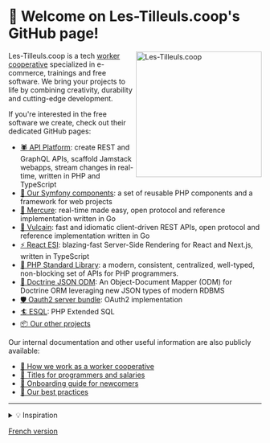 # 👋️ Welcome on Les-Tilleuls.coop's GitHub page!

<a href="https://les-tilleuls.coop"><img align="right" src="https://raw.githubusercontent.com/coopTilleuls/.github/main/profile/public/img/tree.svg" height="250" alt="Les-Tilleuls.coop"></a>

Les-Tilleuls.coop is a tech [worker cooperative](https://en.wikipedia.org/wiki/Worker_cooperative) specialized in e-commerce, trainings and free software. We bring your projects to life by combining creativity, durability and cutting-edge development.

If you're interested in the free software we create, check out their dedicated GitHub pages:

* [🕷 API Platform](https://github.com/api-platform): create REST and GraphQL APIs, scaffold Jamstack webapps, stream changes in real-time, written in PHP and TypeScript
* [🎼 Our Symfony components](https://github.com/symfony): a set of reusable PHP components and a framework for web projects
* [💌 Mercure](https://github.com/dunglas/mercure): real-time made easy, open protocol and reference implementation written in Go
* [🔨 Vulcain](https://github.com/dunglas/vulcain): fast and idiomatic client-driven REST APIs, open protocol and reference implementation written in Go
* [⚡️ React ESI](https://github.com/dunglas/react-esi): blazing-fast Server-Side Rendering for React and Next.js, written in TypeScript
* [💅 PHP Standard Library](https://github.com/azjezz/psl): a modern, consistent, centralized, well-typed, non-blocking set of APIs for PHP programmers. 
* [📄 Doctrine JSON ODM](https://github.com/dunglas/doctrine-json-odm): An Object-Document Mapper (ODM) for Doctrine ORM leveraging new JSON types of modern RDBMS
* [🛡️ Oauth2 server bundle](https://github.com/chalasr/oauth2-server-bundle): OAuth2 implementation 
* [🏄 ESQL](https://github.com/soyuka/esql): PHP Extended SQL
* [📦 Our other projects](https://github.com/orgs/coopTilleuls/repositories)

Our internal documentation and other useful information are also publicly available:

- [🤝️ How we work as a worker cooperative](https://github.com/coopTilleuls/.github/tree/main/profile/scop/en/README.md)
- [🧙️ Titles for programmers and salaries](https://github.com/coopTilleuls/.github/tree/main/profile/titles/en/README.md)
- [🚞️ Onboarding guide for newcomers](https://github.com/coopTilleuls/.github/tree/main/profile/onboarding/en/README.md)
- [💫️ Our best practices](https://github.com/coopTilleuls/.github/tree/main/profile/best-practices/en/README.md)
<!-- - [📰️ Press kit](https://github.com/coopTilleuls/.github/tree/main/profile/press-kit/README.md)
- [🎨️ Our styleguide](https://github.com/coopTilleuls/.github/tree/main/profile/styleguide/README.md) -->

---

<details>
    <summary>💡️ Inspiration</summary>
    This documentation is inspired by:
    <ul>
    <li><a href="https://github.com/basecamp/handbook">Basecamp</a></li>
    <li><a href="https://github.com/24eme">24eme</a></li>
    <li><a href="https://www.loomio.coop/">Loomio</a></li>
    <li><a href="https://about.gitlab.com/handbook/">GitLab</a></li>
    </ul>
</details>

[French version](https://github.com/coopTilleuls/.github/tree/main/profile/README.fr.md)
